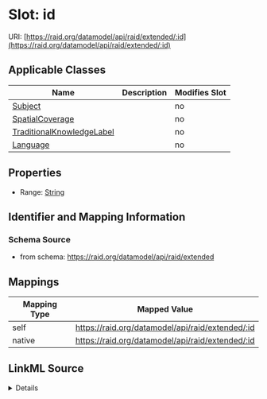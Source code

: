 

# Slot: id



URI: [https://raid.org/datamodel/api/raid/extended/:id](https://raid.org/datamodel/api/raid/extended/:id)



<!-- no inheritance hierarchy -->





## Applicable Classes

| Name | Description | Modifies Slot |
| --- | --- | --- |
| [Subject](../classes/Subject.md) |  |  no  |
| [SpatialCoverage](../classes/SpatialCoverage.md) |  |  no  |
| [TraditionalKnowledgeLabel](../classes/TraditionalKnowledgeLabel.md) |  |  no  |
| [Language](../classes/Language.md) |  |  no  |







## Properties

* Range: [String](../types/String.md)





## Identifier and Mapping Information







### Schema Source


* from schema: https://raid.org/datamodel/api/raid/extended




## Mappings

| Mapping Type | Mapped Value |
| ---  | ---  |
| self | https://raid.org/datamodel/api/raid/extended/:id |
| native | https://raid.org/datamodel/api/raid/extended/:id |




## LinkML Source

<details>
```yaml
name: id
from_schema: https://raid.org/datamodel/api/raid/extended
rank: 1000
identifier: true
alias: id
domain_of:
- Subject
- SpatialCoverage
- TraditionalKnowledgeLabel
- Language
range: string

```
</details>